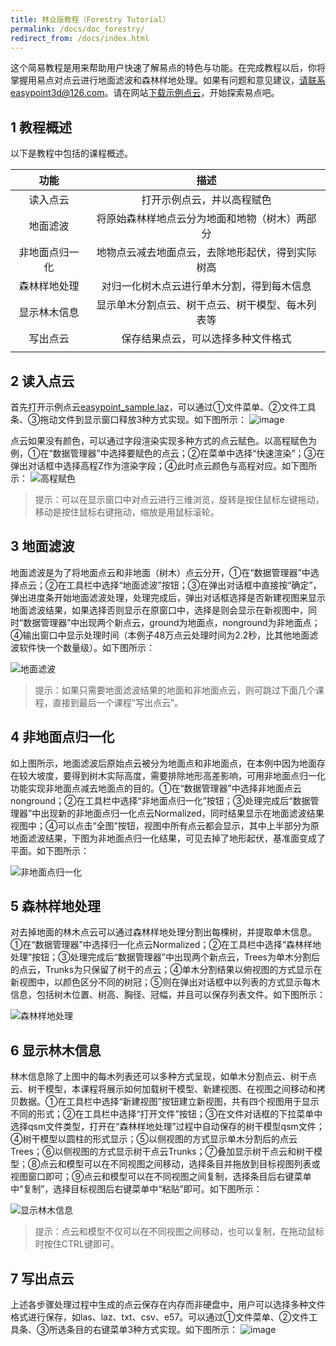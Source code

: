 ```yaml
---
title: 林业版教程（Forestry Tutorial）
permalink: /docs/doc_forestry/
redirect_from: /docs/index.html
---
```


这个简易教程是用来帮助用户快速了解易点的特色与功能。在完成教程以后，你将掌握用易点对点云进行地面滤波和森林样地处理。如果有问题和意见建议，请联系easypoint3d@126.com。请在网站[下载示例点云](https://pan.baidu.com/s/1s2gyW1jlG1L9-qMAh8NtlQ?pwd=s54z)，开始探索易点吧。

## 1	教程概述
以下是教程中包括的课程概述。

|功能|描述|
|:-------------:|:-------------:|
| 读入点云      | 打开示例点云，并以高程赋色| 
|地面滤波	|将原始森林样地点云分为地面和地物（树木）两部分|
|非地面点归一化|	地物点云减去地面点云，去除地形起伏，得到实际树高|
|森林样地处理|	对归一化树木点云进行单木分割，得到每木信息|
|显示林木信息|	显示单木分割点云、树干点云、树干模型、每木列表等|
|写出点云|	保存结果点云，可以选择多种文件格式|
|||

## 2	读入点云
首先打开示例点云[easypoint_sample.laz](https://pan.baidu.com/s/1s2gyW1jlG1L9-qMAh8NtlQ?pwd=s54z)，可以通过①文件菜单、②文件工具条、③拖动文件到显示窗口释放3种方式实现。如下图所示：
![image](https://user-images.githubusercontent.com/116337653/200748391-9c581a23-3e88-4b37-b090-ee6318089d0c.png)

点云如果没有颜色，可以通过字段渲染实现多种方式的点云赋色。以高程赋色为例，①在“数据管理器”中选择要赋色的点云；②在菜单中选择“快速渲染”；③在弹出对话框中选择高程Z作为渲染字段；④此时点云颜色与高程对应。如下图所示：
![高程赋色](https://user-images.githubusercontent.com/116337653/200753596-c2a2d1ca-693b-439e-afd5-ee2394d77e4f.jpg)


> 提示：可以在显示窗口中对点云进行三维浏览，旋转是按住鼠标左键拖动，移动是按住鼠标右键拖动，缩放是用鼠标滚轮。

## 3	地面滤波
地面滤波是为了将地面点云和非地面（树木）点云分开，①在“数据管理器”中选择点云；②在工具栏中选择“地面滤波”按钮；③在弹出对话框中直接按“确定”，弹出进度条开始地面滤波处理，处理完成后，弹出对话框选择是否新建视图来显示地面滤波结果，如果选择否则显示在原窗口中，选择是则会显示在新视图中，同时“数据管理器”中出现两个新点云，ground为地面点，nonground为非地面点；④输出窗口中显示处理时间（本例子48万点云处理时间为2.2秒，比其他地面滤波软件快一个数量级）。如下图所示：

![地面滤波](https://user-images.githubusercontent.com/116337653/200753975-c4951dfe-8301-4b98-b58f-a76bfb8ec9d7.jpg)


> 提示：如果只需要地面滤波结果的地面和非地面点云，则可跳过下面几个课程，直接到最后一个课程“写出点云”。

## 4	非地面点归一化
如上图所示，地面滤波后原始点云被分为地面点和非地面点，在本例中因为地面存在较大坡度，要得到树木实际高度，需要排除地形高差影响，可用非地面点归一化功能实现非地面点减去地面点的目的。①在“数据管理器”中选择非地面点云nonground；②在工具栏中选择“非地面点归一化”按钮；③处理完成后“数据管理器”中出现新的非地面点归一化点云Normalized，同时结果显示在地面滤波结果视图中；④可以点击“全图”按钮，视图中所有点云都会显示，其中上半部分为原地面滤波结果，下图为非地面点归一化结果，可见去掉了地形起伏，基准面变成了平面。如下图所示：

![非地面点归一化](https://user-images.githubusercontent.com/116337653/200754017-d0c0d7f0-854d-41c8-9aab-2931c9bd6aea.jpg)


## 5	森林样地处理
对去掉地面的林木点云可以通过森林样地处理分割出每棵树，并提取单木信息。①在“数据管理器”中选择归一化点云Normalized；②在工具栏中选择“森林样地处理”按钮；③处理完成后“数据管理器”中出现两个新点云，Trees为单木分割后的点云，Trunks为只保留了树干的点云；④单木分割结果以俯视图的方式显示在新视图中，以颜色区分不同的树冠；⑤则在弹出对话框中以列表的方式显示每木信息，包括树木位置、树高、胸径、冠幅，并且可以保存列表文件。如下图所示：

![森林样地处理](https://user-images.githubusercontent.com/116337653/200754067-7bf184c3-fd83-4bfc-b074-ecc8dd2994ce.jpg)

## 6	显示林木信息
林木信息除了上图中的每木列表还可以多种方式呈现，如单木分割点云、树干点云、树干模型，本课程将展示如何加载树干模型、新建视图、在视图之间移动和拷贝数据。①在工具栏中选择“新建视图”按钮建立新视图，共有四个视图用于显示不同的形式；②在工具栏中选择“打开文件”按钮；③在文件对话框的下拉菜单中选择qsm文件类型，打开在“森林样地处理”过程中自动保存的树干模型qsm文件；④树干模型以圆柱的形式显示；⑤以侧视图的方式显示单木分割后的点云Trees；⑥以侧视图的方式显示树干点云Trunks；⑦叠加显示树干点云和树干模型；⑧点云和模型可以在不同视图之间移动，选择条目并拖放到目标视图列表或视图窗口即可；⑨点云和模型可以在不同视图之间复制，选择条目后右键菜单中“复制”，选择目标视图后右键菜单中“粘贴”即可。如下图所示：

![显示林木信息](https://user-images.githubusercontent.com/116337653/200754108-eb7209ec-ed7b-4d54-b3fd-a7f1653a5774.jpg)


> 提示：点云和模型不仅可以在不同视图之间移动，也可以复制，在拖动鼠标时按住CTRL键即可。

## 7	写出点云

上述各步骤处理过程中生成的点云保存在内存而非硬盘中，用户可以选择多种文件格式进行保存，如las、laz、txt、csv、e57。可以通过①文件菜单、②文件工具条、③所选条目的右键菜单3种方式实现。如下图所示：
![image](https://user-images.githubusercontent.com/116337653/200749306-cb06266d-22f9-4be9-a484-f1708cbe6e80.png)

